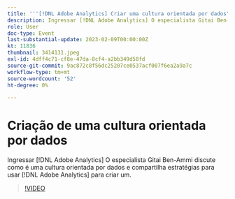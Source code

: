 ```yaml
---
title: '''[!DNL Adobe Analytics] Criar uma cultura orientada por dados"'
description: Ingressar [!DNL Adobe Analytics] O especialista Gitai Ben-Ammi discute como é uma cultura orientada por dados e compartilha estratégias para usar [!DNL Adobe Analytics] para criar um.
role: User
doc-type: Event
last-substantial-update: 2023-02-09T00:00:00Z
kt: 11836
thumbnail: 3414131.jpeg
exl-id: 4dff4c71-cf8e-47da-8cf4-a2bb349d58fd
source-git-commit: 9ac872c8f56dc25207ce0537acf007f6ea2a9a7c
workflow-type: tm+mt
source-wordcount: '52'
ht-degree: 0%

---
```


# Criação de uma cultura orientada por dados

Ingressar [!DNL Adobe Analytics] O especialista Gitai Ben-Ammi discute como é uma cultura orientada por dados e compartilha estratégias para usar [!DNL Adobe Analytics] para criar um.

>[!VIDEO](https://video.tv.adobe.com/v/3414131/?quality=12&learn=on)
